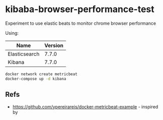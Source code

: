 # kibaba-browser-performance-test

Experiment to use elastic beats to monitor chrome browser performance

Using:

| Name           | Version       |
| -------------- | ------------- |
| Elasticsearch  | 7.7.0         |
| Kibana         | 7.7.0         |


``` bash
docker network create metricbeat
docker-compose up -d kibana
```

## Refs

* https://github.com/ypereirareis/docker-metricbeat-example - inspired by 